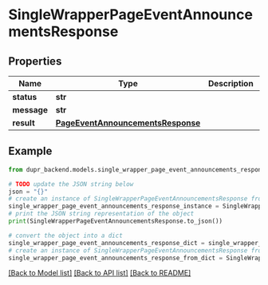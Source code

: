 # SingleWrapperPageEventAnnouncementsResponse


## Properties

Name | Type | Description | Notes
------------ | ------------- | ------------- | -------------
**status** | **str** |  | [optional] 
**message** | **str** |  | [optional] 
**result** | [**PageEventAnnouncementsResponse**](PageEventAnnouncementsResponse.md) |  | [optional] 

## Example

```python
from dupr_backend.models.single_wrapper_page_event_announcements_response import SingleWrapperPageEventAnnouncementsResponse

# TODO update the JSON string below
json = "{}"
# create an instance of SingleWrapperPageEventAnnouncementsResponse from a JSON string
single_wrapper_page_event_announcements_response_instance = SingleWrapperPageEventAnnouncementsResponse.from_json(json)
# print the JSON string representation of the object
print(SingleWrapperPageEventAnnouncementsResponse.to_json())

# convert the object into a dict
single_wrapper_page_event_announcements_response_dict = single_wrapper_page_event_announcements_response_instance.to_dict()
# create an instance of SingleWrapperPageEventAnnouncementsResponse from a dict
single_wrapper_page_event_announcements_response_from_dict = SingleWrapperPageEventAnnouncementsResponse.from_dict(single_wrapper_page_event_announcements_response_dict)
```
[[Back to Model list]](../README.md#documentation-for-models) [[Back to API list]](../README.md#documentation-for-api-endpoints) [[Back to README]](../README.md)


